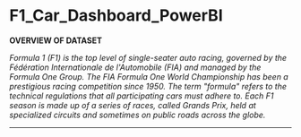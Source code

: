 # F1_Car_Dashboard_PowerBI

**OVERVIEW OF DATASET**

*Formula 1 (F1) is the top level of single-seater auto racing, governed by the Fédération Internationale de l'Automobile (FIA) and managed by the Formula One Group. The FIA Formula One World Championship has been a prestigious racing competition since 1950. The term "formula" refers to the technical regulations that all participating cars must adhere to. Each F1 season is made up of a series of races, called Grands Prix, held at specialized circuits and sometimes on public roads across the globe.*

---
